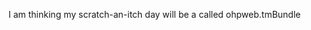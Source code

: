 <!--
id: 1652658109
link: http://kevinisom.info/post/1652658109/i-am-thinking-my-scratch-an-itch-day-will-be-a
slug: i-am-thinking-my-scratch-an-itch-day-will-be-a
date: Tue Nov 23 2010 12:46:28 GMT+1300 (NZDT)
raw: {"blog_name":"kevinisom","id":1652658109,"post_url":"http://kevinisom.info/post/1652658109/i-am-thinking-my-scratch-an-itch-day-will-be-a","slug":"i-am-thinking-my-scratch-an-itch-day-will-be-a","type":"text","date":"2010-11-22 23:46:28 GMT","timestamp":1290469588,"state":"published","format":"html","reblog_key":"qZ1tbiAc","tags":[],"short_url":"http://tmblr.co/Zw68Yy1YWO_z","highlighted":[],"feed_item":"http://twitter.com/kev_nz/statuses/6849096220409856","from_feed_id":"650289","note_count":0,"title":null,"body":"<p>I am thinking my scratch-an-itch day will be a called ohpweb.tmBundle</p>"}
publish: 2010-11-023
tags: 
title: null
-->


I am thinking my scratch-an-itch day will be a called ohpweb.tmBundle


